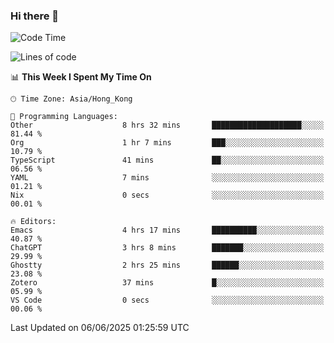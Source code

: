 ### Hi there 👋

<!--
**nicehiro/nicehiro** is a ✨ _special_ ✨ repository because its `README.md` (this file) appears on your GitHub profile.

Here are some ideas to get you started:

- 🔭 I’m currently working on ...
- 🌱 I’m currently learning ...
- 👯 I’m looking to collaborate on ...
- 🤔 I’m looking for help with ...
- 💬 Ask me about ...
- 📫 How to reach me: ...
- 😄 Pronouns: ...
- ⚡ Fun fact: ...
-->

<!--START_SECTION:waka-->
![Code Time](http://img.shields.io/badge/Code%20Time-704%20hrs%2030%20mins-blue)

![Lines of code](https://img.shields.io/badge/From%20Hello%20World%20I%27ve%20Written-1.7%20million%20lines%20of%20code-blue)

📊 **This Week I Spent My Time On** 

```text
🕑︎ Time Zone: Asia/Hong_Kong

💬 Programming Languages: 
Other                    8 hrs 32 mins       ████████████████████░░░░░   81.44 % 
Org                      1 hr 7 mins         ███░░░░░░░░░░░░░░░░░░░░░░   10.79 % 
TypeScript               41 mins             ██░░░░░░░░░░░░░░░░░░░░░░░   06.56 % 
YAML                     7 mins              ░░░░░░░░░░░░░░░░░░░░░░░░░   01.21 % 
Nix                      0 secs              ░░░░░░░░░░░░░░░░░░░░░░░░░   00.01 % 

🔥 Editors: 
Emacs                    4 hrs 17 mins       ██████████░░░░░░░░░░░░░░░   40.87 % 
ChatGPT                  3 hrs 8 mins        ███████░░░░░░░░░░░░░░░░░░   29.99 % 
Ghostty                  2 hrs 25 mins       ██████░░░░░░░░░░░░░░░░░░░   23.08 % 
Zotero                   37 mins             █░░░░░░░░░░░░░░░░░░░░░░░░   05.99 % 
VS Code                  0 secs              ░░░░░░░░░░░░░░░░░░░░░░░░░   00.06 % 
```


 Last Updated on 06/06/2025 01:25:59 UTC
<!--END_SECTION:waka-->
